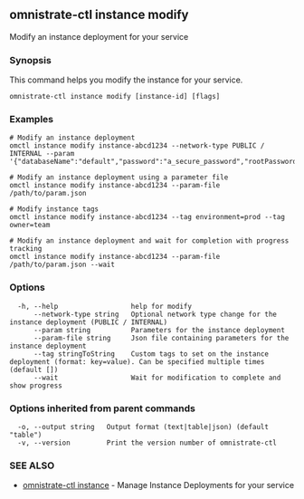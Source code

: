 ## omnistrate-ctl instance modify

Modify an instance deployment for your service

### Synopsis

This command helps you modify the instance for your service.

```
omnistrate-ctl instance modify [instance-id] [flags]
```

### Examples

```
# Modify an instance deployment
omctl instance modify instance-abcd1234 --network-type PUBLIC / INTERNAL --param '{"databaseName":"default","password":"a_secure_password","rootPassword":"a_secure_root_password","username":"user"}'

# Modify an instance deployment using a parameter file
omctl instance modify instance-abcd1234 --param-file /path/to/param.json

# Modify instance tags
omctl instance modify instance-abcd1234 --tag environment=prod --tag owner=team

# Modify an instance deployment and wait for completion with progress tracking
omctl instance modify instance-abcd1234 --param-file /path/to/param.json --wait
```

### Options

```
  -h, --help                  help for modify
      --network-type string   Optional network type change for the instance deployment (PUBLIC / INTERNAL)
      --param string          Parameters for the instance deployment
      --param-file string     Json file containing parameters for the instance deployment
      --tag stringToString    Custom tags to set on the instance deployment (format: key=value). Can be specified multiple times (default [])
      --wait                  Wait for modification to complete and show progress
```

### Options inherited from parent commands

```
  -o, --output string   Output format (text|table|json) (default "table")
  -v, --version         Print the version number of omnistrate-ctl
```

### SEE ALSO

* [omnistrate-ctl instance](omnistrate-ctl_instance.md)	 - Manage Instance Deployments for your service

